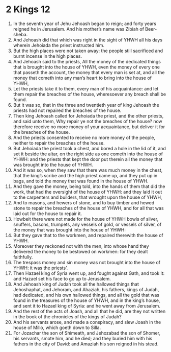 ﻿# 2 Kings 12
1. In the seventh year of Jehu Jehoash began to reign; and forty years reigned he in Jerusalem. And his mother’s name was Zibiah of Beer-sheba. 
2. And Jehoash did that which was right in the sight of YHWH all his days wherein Jehoiada the priest instructed him. 
3. But the high places were not taken away: the people still sacrificed and burnt incense in the high places. 
4.  And Jehoash said to the priests, All the money of the dedicated things that is brought into the house of YHWH, even the money of every one that passeth the account, the money that every man is set at, and all the money that cometh into any man’s heart to bring into the house of YHWH, 
5. Let the priests take it to them, every man of his acquaintance: and let them repair the breaches of the house, wheresoever any breach shall be found. 
6. But it was so, that in the three and twentieth year of king Jehoash the priests had not repaired the breaches of the house. 
7. Then king Jehoash called for Jehoiada the priest, and the other priests, and said unto them, Why repair ye not the breaches of the house? now therefore receive no more money of your acquaintance, but deliver it for the breaches of the house. 
8. And the priests consented to receive no more money of the people, neither to repair the breaches of the house. 
9. But Jehoiada the priest took a chest, and bored a hole in the lid of it, and set it beside the altar, on the right side as one cometh into the house of YHWH: and the priests that kept the door put therein all the money that was brought into the house of YHWH. 
10. And it was so, when they saw that there was much money in the chest, that the king’s scribe and the high priest came up, and they put up in bags, and told the money that was found in the house of YHWH. 
11. And they gave the money, being told, into the hands of them that did the work, that had the oversight of the house of YHWH: and they laid it out to the carpenters and builders, that wrought upon the house of YHWH, 
12. And to masons, and hewers of stone, and to buy timber and hewed stone to repair the breaches of the house of YHWH, and for all that was laid out for the house to repair it. 
13. Howbeit there were not made for the house of YHWH bowls of silver, snuffers, basons, trumpets, any vessels of gold, or vessels of silver, of the money that was brought into the house of YHWH: 
14. But they gave that to the workmen, and repaired therewith the house of YHWH. 
15. Moreover they reckoned not with the men, into whose hand they delivered the money to be bestowed on workmen: for they dealt faithfully. 
16. The trespass money and sin money was not brought into the house of YHWH: it was the priests’. 
17.  Then Hazael king of Syria went up, and fought against Gath, and took it: and Hazael set his face to go up to Jerusalem. 
18. And Jehoash king of Judah took all the hallowed things that Jehoshaphat, and Jehoram, and Ahaziah, his fathers, kings of Judah, had dedicated, and his own hallowed things, and all the gold that was found in the treasures of the house of YHWH, and in the king’s house, and sent it to Hazael king of Syria: and he went away from Jerusalem. 
19.  And the rest of the acts of Joash, and all that he did, are they not written in the book of the chronicles of the kings of Judah? 
20. And his servants arose, and made a conspiracy, and slew Joash in the house of Millo, which goeth down to Silla. 
21. For Jozachar the son of Shimeath, and Jehozabad the son of Shomer, his servants, smote him, and he died; and they buried him with his fathers in the city of David: and Amaziah his son reigned in his stead. 
